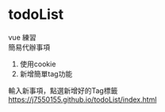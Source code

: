 # todoList 
vue 練習<br>
簡易代辦事項
1. 使用cookie
2. 新增簡單tag功能

輸入新事項，點選新增好的Tag標籤<br>
https://j7550155.github.io/todoList/index.html

